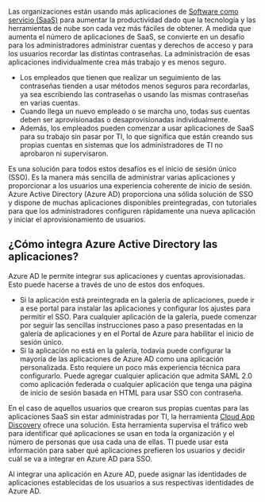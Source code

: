 Las organizaciones están usando más aplicaciones de [Software como servicio (SaaS)](https://azure.microsoft.com/overview/what-is-saas/) para aumentar la productividad dado que la tecnología y las herramientas de nube son cada vez más fáciles de obtener. A medida que aumenta el número de aplicaciones de SaaS, se convierte en un desafío para los administradores administrar cuentas y derechos de acceso y para los usuarios recordar las distintas contraseñas. La administración de esas aplicaciones individualmente crea más trabajo y es menos seguro.

* Los empleados que tienen que realizar un seguimiento de las contraseñas tienden a usar métodos menos seguros para recordarlas, ya sea escribiendo las contraseñas o usando las mismas contraseñas en varias cuentas.
* Cuando llega un nuevo empleado o se marcha uno, todas sus cuentas deben ser aprovisionadas o desaprovisionadas individualmente.
* Además, los empleados pueden comenzar a usar aplicaciones de SaaS para su trabajo sin pasar por TI, lo que significa que están creando sus propias cuentas en sistemas que los administradores de TI no aprobaron ni supervisaron.  

Es una solución para todos estos desafíos es el inicio de sesión único (SSO). Es la manera más sencilla de administrar varias aplicaciones y proporcionar a los usuarios una experiencia coherente de inicio de sesión. Azure Active Directory (Azure AD) proporciona una sólida solución de SSO y dispone de muchas aplicaciones disponibles preintegradas, con tutoriales para que los administradores configuren rápidamente una nueva aplicación y iniciar el aprovisionamiento de usuarios.

## <a name="how-does-azure-active-directory-integrate-apps"></a>¿Cómo integra Azure Active Directory las aplicaciones?
Azure AD le permite integrar sus aplicaciones y cuentas aprovisionadas. Esto puede hacerse a través de uno de estos dos enfoques.

* Si la aplicación está preintegrada en la galería de aplicaciones, puede ir a ese portal para instalar las aplicaciones y configurar los ajustes para permitir el SSO. Para cualquier aplicación de la galería, puede comenzar por seguir las sencillas instrucciones paso a paso presentadas en la galería de aplicaciones y en el Portal de Azure para habilitar el inicio de sesión único.
* Si la aplicación no está en la galería, todavía puede configurar la mayoría de las aplicaciones de Azure AD como una aplicación personalizada. Esto requiere un poco más experiencia técnica para configurarlo. Puede agregar cualquier aplicación que admita SAML 2.0 como aplicación federada o cualquier aplicación que tenga una página de inicio de sesión basada en HTML para usar SSO con contraseña.

En el caso de aquellos usuarios que crearon sus propias cuentas para las aplicaciones SaaS sin estar administradas por TI, la herramienta [Cloud App Discovery](../articles/active-directory/active-directory-cloudappdiscovery-whatis.md) ofrece una solución. Esta herramienta supervisa el tráfico web para identificar qué aplicaciones se usan en toda la organización y el número de personas que usa cada una de ellas. TI puede usar esta información para saber qué aplicaciones prefieren los usuarios y decidir cuál se va a integrar en Azure AD para SSO.  

Al integrar una aplicación en Azure AD, puede asignar las identidades de aplicaciones establecidas de los usuarios a sus respectivas identidades de Azure AD.  



<!--HONumber=Nov16_HO3-->


